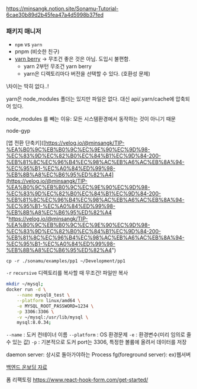 
https://minsangk.notion.site/Sonamu-Tutorial-6cae30b89d2b45fea47a4d5998b37fed

### 패키지 매니저
- `npm` vs `yarn`
- pnpm (비슷한 친구)
- [yarn berry](https://toss.tech/article/node-modules-and-yarn-berry) -> 무조건 좋은 것은 아님. 도입시 불편함.
	- yarn 2부턴 무조건 yarn berry
	- yarn은 디렉토리마다 버전을 선택할 수 있다. (호환성 문제)

\차이는 딱히 없다..!

yarn은 node_modules 폴더는 있지만 파일은 없다.
대신 api/.yarn/cache에 압축되어 있다.

node_modules 를 빼는 이유: 모든 시스템환경에서 동작하는 것이 아니기 때문


node-gyp


[앱 전환 단축키]([https://velog.io/@minsangk/TIP-%EA%B0%9C%EB%B0%9C%EC%9E%90%EC%9D%98-%EC%83%9D%EC%82%B0%EC%84%B1%EC%9D%84-200-%EB%81%8C%EC%96%B4%EC%98%AC%EB%A6%AC%EB%8A%94-%EC%95%B1-%EC%A0%84%ED%99%98-%EB%8B%A8%EC%B6%95%ED%82%A4](https://velog.io/@minsangk/TIP-%EA%B0%9C%EB%B0%9C%EC%9E%90%EC%9D%98-%EC%83%9D%EC%82%B0%EC%84%B1%EC%9D%84-200-%EB%81%8C%EC%96%B4%EC%98%AC%EB%A6%AC%EB%8A%94-%EC%95%B1-%EC%A0%84%ED%99%98-%EB%8B%A8%EC%B6%95%ED%82%A4 "https://velog.io/@minsangk/TIP-%EA%B0%9C%EB%B0%9C%EC%9E%90%EC%9D%98-%EC%83%9D%EC%82%B0%EC%84%B1%EC%9D%84-200-%EB%81%8C%EC%96%B4%EC%98%AC%EB%A6%AC%EB%8A%94-%EC%95%B1-%EC%A0%84%ED%99%98-%EB%8B%A8%EC%B6%95%ED%82%A4")



`cp -r ./sonamu/examples/pp1 ~/Development/pp1`

`-r` `recursive` 디렉토리를 복사할 때 무조건!
파일만 복사 

```bash
mkdir ~/mysql;
docker run -d \
	--name mysql8_test \
	--platform linux/amd64 \
	-e MYSQL_ROOT_PASSWORD=1234 \
	-p 3306:3306 \
	-v ~/mysql:/usr/lib/mysql \
	mysql:8.0.34;
```
`--name` : 도커 컨테이너 이름
`--platform` : OS 환경문제
`-e` : 환경변수(미리 임의로 줄 수 있는 값)
`-p` : 기본적으로 도커 port는 3306, 특정한 볼륨에 올려서 데이터를 저장 

daemon server: 상시로 돌아가야하는 Process
fg(foreground server): ex)웹서버


[백엔드 온보딩 자료](https://minsangk.notion.site/Node-js-79e9433207ea4cc69a951b6e32bf1886)



폼 리팩토링
https://www.react-hook-form.com/get-started/